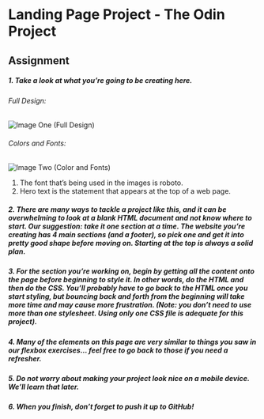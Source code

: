 # Landing Page Project - The Odin Project

## Assignment

##### 1. Take a look at what you’re going to be creating here.

###### Full Design:

![Image One (Full Design)](https://cdn.statically.io/gh/TheOdinProject/curriculum/81a5d553f4073e593d23a6ab00d50eef8620796d/foundations/html_css/project/imgs/01.png)

###### Colors and Fonts:

![Image Two (Color and Fonts)](https://cdn.statically.io/gh/TheOdinProject/curriculum/81a5d553f4073e593d23a6ab00d50eef8620796d/foundations/html_css/project/imgs/02.png)

1.  The font that’s being used in the images is roboto.
2.  Hero text is the statement that appears at the top of a web page.

##### 2. There are many ways to tackle a project like this, and it can be overwhelming to look at a blank HTML document and not know where to start. Our suggestion: take it one section at a time. The website you’re creating has 4 main sections (and a footer), so pick one and get it into pretty good shape before moving on. Starting at the top is always a solid plan.

##### 3. For the section you’re working on, begin by getting all the content onto the page before beginning to style it. In other words, do the HTML and then do the CSS. You’ll probably have to go back to the HTML once you start styling, but bouncing back and forth from the beginning will take more time and may cause more frustration. (Note: you don’t need to use more than one stylesheet. Using only one CSS file is adequate for this project).

##### 4. Many of the elements on this page are very similar to things you saw in our flexbox exercises… feel free to go back to those if you need a refresher.

##### 5. Do not worry about making your project look nice on a mobile device. We’ll learn that later.

##### 6. When you finish, don’t forget to push it up to GitHub!
